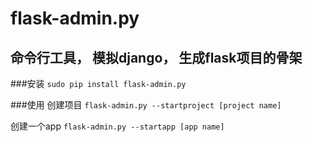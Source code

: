 # flask-admin.py 
## 命令行工具， 模拟django， 生成flask项目的骨架

###安装
`sudo pip install flask-admin.py`

###使用
创建项目 `flask-admin.py --startproject [project name]`

创建一个app `flask-admin.py --startapp [app name]`

